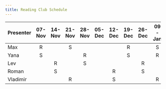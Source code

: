 ```yaml
---
title: Reading Club Schedule
---
```


| Presenter | 07-Nov | 14-Nov | 21-Nov | 28-Nov | 05-Dec | 12-Dec | 19-Dec | 26-Dec | 09-Jan |
|:----------|:------:|:------:|:------:|:------:|:------:|:------:|:------:|:------:|:------:|
| Max       |  R     |        |   S    |        |        |        |   R    |        |   S    |
| Yana      |  S     |        |        |   R    |        |        |   S    |        |   R    |
| Lev       |        |   R    |        |   S    |        |        |        |   R    |        |
| Roman     |        |   S    |        |        |        |   R    |        |   S    |        |
| Vladimir  |        |        |   R    |        |        |   S    |        |        |   R    |
